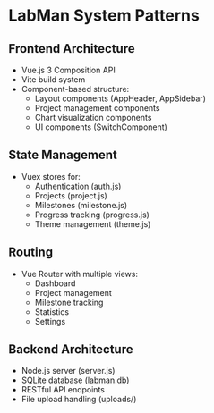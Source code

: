 # LabMan System Patterns

## Frontend Architecture

- Vue.js 3 Composition API
- Vite build system
- Component-based structure:
  - Layout components (AppHeader, AppSidebar)
  - Project management components
  - Chart visualization components
  - UI components (SwitchComponent)

## State Management

- Vuex stores for:
  - Authentication (auth.js)
  - Projects (project.js)
  - Milestones (milestone.js)
  - Progress tracking (progress.js)
  - Theme management (theme.js)

## Routing

- Vue Router with multiple views:
  - Dashboard
  - Project management
  - Milestone tracking
  - Statistics
  - Settings

## Backend Architecture

- Node.js server (server.js)
- SQLite database (labman.db)
- RESTful API endpoints
- File upload handling (uploads/)

